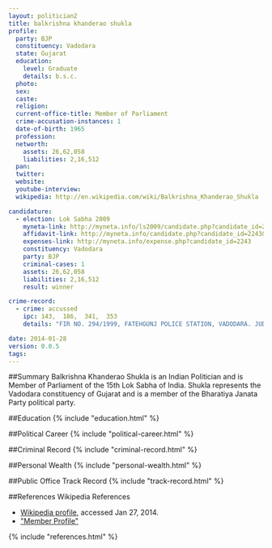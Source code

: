```yaml
---
layout: politician2
title: balkrishna khanderao shukla
profile: 
  party: BJP
  constituency: Vadodara
  state: Gujarat
  education: 
    level: Graduate
    details: b.s.c.
  photo: 
  sex: 
  caste: 
  religion: 
  current-office-title: Member of Parliament
  crime-accusation-instances: 1
  date-of-birth: 1965
  profession: 
  networth: 
    assets: 26,62,058
    liabilities: 2,16,512
  pan: 
  twitter: 
  website: 
  youtube-interview: 
  wikipedia: http://en.wikipedia.com/wiki/Balkrishna_Khanderao_Shukla

candidature: 
  - election: Lok Sabha 2009
    myneta-link: http://myneta.info/ls2009/candidate.php?candidate_id=2243
    affidavit-link: http://myneta.info/candidate.php?candidate_id=2243&scan=original
    expenses-link: http://myneta.info/expense.php?candidate_id=2243
    constituency: Vadodara 
    party: BJP
    criminal-cases: 1
    assets: 26,62,058
    liabilities: 2,16,512
    result: winner 

crime-record: 
  - crime: accussed
    ipc: 143,  186,  341,  353
    details: "FIR NO. 294/1999, FATEHGUNJ POLICE STATION, VADODARA. JUD. MAG. F.C. VADODARA, CASE NO. 32 85" 

date: 2014-01-28
version: 0.0.5
tags: 
---
```

##Summary
Balkrishna Khanderao Shukla is an Indian Politician and is Member of Parliament of the 15th Lok Sabha of India. Shukla represents the Vadodara constituency of Gujarat and is a member of the Bharatiya Janata Party political party.




##Education
{% include "education.html" %}


##Political Career
{% include "political-career.html" %}


##Criminal Record
{% include "criminal-record.html" %}


##Personal Wealth
{% include "personal-wealth.html" %}


##Public Office Track Record
{% include "track-record.html" %}


##References
Wikipedia References
- [Wikipedia profile]({{page.profile.wikipedia}}), accessed Jan 27, 2014.
- ["Member Profile"][wiki1]

[wiki1]: http://164.100.47.132/lssnew/Members/Biography.aspx?mpsno=4450


{% include "references.html" %}
